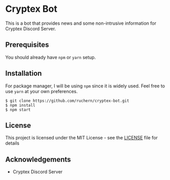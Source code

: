 # Cryptex Bot
This is a bot that provides news and some non-intrusive information for Cryptex Discord Server.

## Prerequisites
You should already have `npm` or `yarn` setup.

## Installation
For package manager, I will be using `npm` since it is widely used. Feel free to use `yarn` at your own preferences.
```
$ git clone https://github.com/ruchern/cryptex-bot.git
$ npm install
$ npm start
```

## License
This project is licensed under the MIT License - see the [LICENSE](LICENSE) file for details

## Acknowledgements
- Cryptex Discord Server